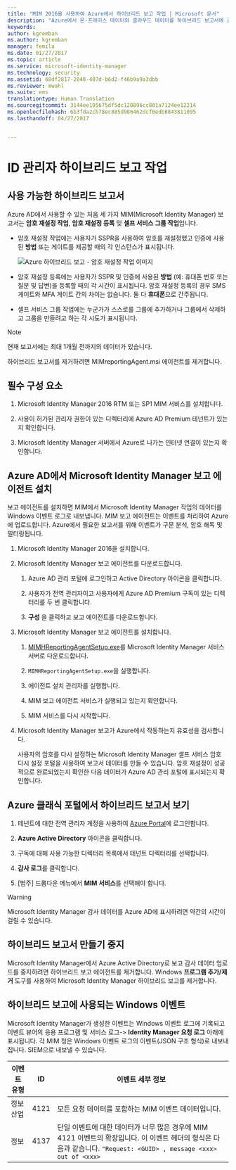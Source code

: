 ```yaml
---
title: "MIM 2016을 사용하여 Azure에서 하이브리드 보고 작업 | Microsoft 문서"
description: "Azure에서 온-프레미스 데이터와 클라우드 데이터를 하이브리드 보고서에 결합하는 방법 및 이러한 보고서를 보고 관리하는 방법을 알아봅니다."
keywords: 
author: kgremban
ms.author: kgremban
manager: femila
ms.date: 01/27/2017
ms.topic: article
ms.service: microsoft-identity-manager
ms.technology: security
ms.assetid: 68df2817-2040-407d-b6d2-f46b9a9a3dbb
ms.reviewer: mwahl
ms.suite: ems
translationtype: Human Translation
ms.sourcegitcommit: 3144ee195675df5dc120896cc801a7124ee12214
ms.openlocfilehash: 6b3fda2cb78ec885d986462dcf0edb8843811095
ms.lasthandoff: 04/27/2017


---
```


# <a name="working-with-identity-manager-hybrid-reporting"></a>ID 관리자 하이브리드 보고 작업

## <a name="available-hybrid-reports"></a>사용 가능한 하이브리드 보고서
Azure AD에서 사용할 수 있는 처음 세 가지 MIM(Microsoft Identity Manager) 보고서는 **암호 재설정 작업**, **암호 재설정 등록** 및 **셀프 서비스 그룹 작업**입니다.

-   암호 재설정 작업에는 사용자가 SSPR을 사용하여 암호를 재설정했고 인증에 사용된 **방법** 또는 게이트를 제공할 때의 각 인스턴스가 표시됩니다.

    ![Azure 하이브리드 보고 - 암호 재설정 작업 이미지](media/MIM-Hybrid-passwordreset2.jpg)

-   암호 재설정 등록에는 사용자가 SSPR 및 인증에 사용된 **방법** (예: 휴대폰 번호 또는 질문 및 답변)을 등록할 때의 각 시간이 표시됩니다.
    암호 재설정 등록의 경우 SMS 게이트와 MFA 게이트 간의 차이는 없습니다. 둘 다 **휴대폰**으로 간주됩니다.

-   셀프 서비스 그룹 작업에는 누군가가 스스로를 그룹에 추가하거나 그룹에서 삭제하고 그룹을 만들려고 하는 각 시도가 표시됩니다.

> [!NOTE]
> 현재 보고서에는 최대 1개월 전까지의 데이터가 있습니다.
>
> 하이브리드 보고서를 제거하려면 MIMreportingAgent.msi 에이전트를 제거합니다.

## <a name="prerequisites"></a>필수 구성 요소

1.  Microsoft Identity Manager 2016 RTM 또는 SP1 MIM 서비스를 설치합니다.

2.  사용이 허가된 관리자 권한이 있는 디렉터리에 Azure AD Premium 테넌트가 있는지 확인합니다.

3.  Microsoft Identity Manager 서버에서 Azure로 나가는 인터넷 연결이 있는지 확인합니다.

## <a name="install-microsoft-identity-manager-reporting-agent-in-azure-ad"></a>Azure AD에서 Microsoft Identity Manager 보고 에이전트 설치
보고 에이전트를 설치하면 MIM에서 Microsoft Identity Manager 작업의 데이터를 Windows 이벤트 로그로 내보냅니다. MIM 보고 에이전트는 이벤트를 처리하여 Azure에 업로드합니다. Azure에서 필요한 보고서를 위해 이벤트가 구문 분석, 암호 해독 및 필터링됩니다.

1.  Microsoft Identity Manager 2016을 설치합니다.

2.  Microsoft Identity Manager 보고 에이전트를 다운로드합니다.

    1.  Azure AD 관리 포털에 로그인하고 Active Directory 아이콘을 클릭합니다.

    2.  사용자가 전역 관리자이고 사용자에게 Azure AD Premium 구독이 있는 디렉터리를 두 번 클릭합니다.

    3.  **구성** 을 클릭하고 보고 에이전트를 다운로드합니다.

3.  Microsoft Identity Manager 보고 에이전트를 설치합니다.

    1.  [MIMHReportingAgentSetup.exe](http://download.microsoft.com/download/7/3/1/731D81E1-8C1D-4382-B8EB-E7E7367C0BF2/MIMHReportingAgentSetup.exe)를 Microsoft Identity Manager 서비스 서버로 다운로드합니다.
    2.  `MIMHReportingAgentSetup.exe`을 실행합니다. 
    3.  에이전트 설치 관리자를 실행합니다.

    4.  MIM 보고 에이전트 서비스가 실행되고 있는지 확인합니다.

    5.  MIM 서비스를 다시 시작합니다.

4.  Microsoft Identity Manager 보고가 Azure에서 작동하는지 유효성을 검사합니다.

    사용자의 암호를 다시 설정하는 Microsoft Identity Manager 셀프 서비스 암호 다시 설정 포털을 사용하여 보고서 데이터를 만들 수 있습니다. 암호 재설정이 성공적으로 완료되었는지 확인한 다음 데이터가 Azure AD 관리 포털에 표시되는지 확인합니다.

## <a name="view-hybrid-reports-in-the-azure-classic-portal"></a>Azure 클래식 포털에서 하이브리드 보고서 보기

1.  테넌트에 대한 전역 관리자 계정을 사용하여 [Azure Portal](https://portal.azure.com/)에 로그인합니다.

2.  **Azure Active Directory** 아이콘을 클릭합니다.

3.  구독에 대해 사용 가능한 디렉터리 목록에서 테넌트 디렉터리를 선택합니다.

4.  **감사 로그**를 클릭합니다.

5.  [범주] 드롭다운 메뉴에서 **MIM 서비스**를 선택해야 합니다.

> [!WARNING]
> Microsoft Identity Manager 감사 데이터를 Azure AD에 표시하려면 약간의 시간이 걸릴 수 있습니다.

## <a name="stop-creating-hybrid-reports"></a>하이브리드 보고서 만들기 중지
Microsoft Identity Manager에서 Azure Active Directory로 보고 감사 데이터 업로드를 중지하려면 하이브리드 보고 에이전트를 제거합니다. Windows **프로그램 추가/제거** 도구를 사용하여 Microsoft Identity Manager 하이브리드 보고를 제거합니다.

## <a name="windows-events-used-for-hybrid-reporting"></a>하이브리드 보고에 사용되는 Windows 이벤트
Microsoft Identity Manager가 생성한 이벤트는 Windows 이벤트 로그에 기록되고 이벤트 뷰어의 응용 프로그램 및 서비스 로그-&gt; **Identity Manager 요청 로그** 아래에 표시됩니다. 각 MIM 청은 Windows 이벤트 로그의 이벤트(JSON 구조 형식)로 내보내집니다. SIEM으로 내보낼 수 있습니다.

|이벤트 유형|ID|이벤트 세부 정보|
|--------------|------|-----------------|
|정보 산업|4121|모든 요청 데이터를 포함하는 MIM 이벤트 데이터입니다.|
|정보|4137|단일 이벤트에 대한 데이터가 너무 많은 경우에 MIM 4121 이벤트의 확장입니다. 이 이벤트 헤더의 형식은 다음과 같습니다. `"Request: <GUID> , message <xxx> out of <xxx>`|

